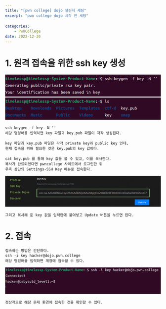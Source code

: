 ```yaml
---
title: "[pwn college] dojo 챌린지 세팅"
excerpt: "pwn college dojo 시작 전 세팅"

categories:
    - PwnCollege
date: 2022-12-30
---
```


# 1. 원격 접속을 위한 ssh key 생성

![keygen](/img/keygen.png)
![keygen_result](/img/keygen_result.png)

    ssh-keygen -f key -N ''
    해당 명령어를 입력하면 key 파일과 key.pub 파일이 각각 생성된다.

    key 파일과 key.pub 파일은 각각 private key와 public key 인데,
    현재 접속을 위해 필요한 것은 key.pub의 key 값이다.

    cat key.pub 를 통해 key 값을 볼 수 있고, 이를 복사한다.
    복사가 완료되었다면 pwncollege 사이트에서 로그인한 뒤
    우측 상단의 Settings-SSH Key 메뉴로 접속한다.

![sshkey](/img/sshkey.png)

    그리고 복사해 둔 key 값을 입력란에 붙여넣고 Update 버튼을 누르면 된다.



# 2. 접속

    접속하는 방법은 간단하다.
    ssh -i key hacker@dojo.pwn.college
    해당 명령어를 입력하면 계정에 접속할 수 있다.

![connect](/img/connect.png)

    정상적으로 해당 문제 환경에 접속한 것을 확인할 수 있다.


